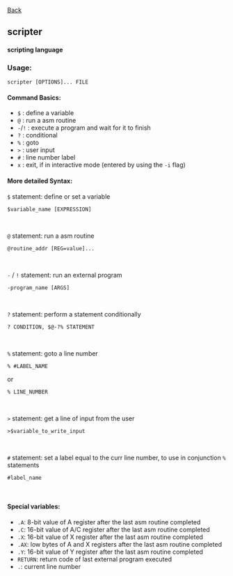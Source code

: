[Back](./)

## scripter

#### scripting language

### Usage:
```
scripter [OPTIONS]... FILE
```

#### Command Basics:
- `$` : define a variable
- `@` : run a asm routine
- `-`/`!` : execute a program and wait for it to finish
- `?` : conditional
- `%` : goto
- `>` : user input
- `#` : line number label
- `x` : exit, if in interactive mode (entered by using the `-i` flag)

#### More detailed Syntax:

`$` statement: define or set a variable
```
$variable_name [EXPRESSION]
```

<br />

`@` statement: run a asm routine
```
@routine_addr [REG=value]...
```

<br />

`-` / `!` statement: run an external program
```
-program_name [ARGS]
```

<br />

`?` statement: perform a statement conditionally
```
? CONDITION, $@-?% STATEMENT
```

<br />

`%` statement: goto a line number
```
% #LABEL_NAME
```
or
```
% LINE_NUMBER
```

<br />

`>` statement: get a line of input from the user
```
>$variable_to_write_input
```

<br />

`#` statement: set a label equal to the curr line number, to use in conjunction `%` statements
```
#label_name
```

<br />

#### Special variables:
- `.A`: 8-bit value of A register after the last asm routine completed
- `.C`: 16-bit value of A/C register after the last asm routine completed
- `.X`: 16-bit value of X register after the last asm routine completed
- `.AX`: low bytes of A and X registers after the last asm routine completed
- `.Y`: 16-bit value of Y register after the last asm routine completed
- `RETURN`: return code of last external program executed
- `.`: current line number
